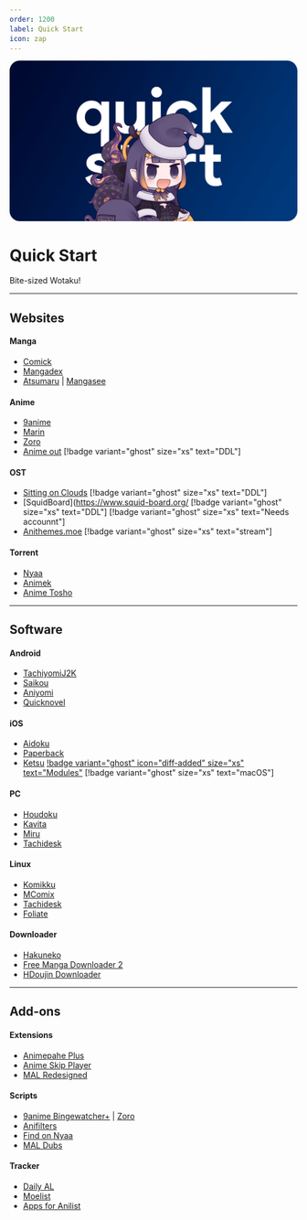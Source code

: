 ```yaml
---
order: 1200
label: Quick Start
icon: zap
---
```


![](/static/thumb/qs.png)
# Quick Start
Bite-sized Wotaku!
___

## Websites

#### Manga
- [Comick](https://comick.app/home)
- [Mangadex](https://mangadex.org/)
- [Atsumaru](https://atsu.moe/) | [Mangasee](https://mangasee123.com/)

#### Anime
- [9anime](https://9anime.gs/home)
- [Marin](https://marin.moe/)
- [Zoro](https://zoro.to/home)
- [Anime out](https://www.animeout.xyz/) [!badge variant="ghost" size="xs" text="DDL"]

#### OST
- [Sitting on Clouds](https://www.sittingonclouds.net/) [!badge variant="ghost" size="xs" text="DDL"]
- [SquidBoard](https://www.squid-board.org/  [!badge variant="ghost" size="xs" text="DDL"]  [!badge variant="ghost" size="xs" text="Needs accounnt"]
- [Anithemes.moe](https://animethemes.moe/) [!badge variant="ghost" size="xs" text="stream"]

#### Torrent
- [Nyaa](https://nyaa.si/)
- [Animek](https://animek.fun/)
- [Anime Tosho](https://animetosho.org/)

___

## Software

#### Android
- [TachiyomiJ2K](https://github.com/Jays2Kings/tachiyomiJ2K)
- [Saikou](https://github.com/saikou-app/saikou/)
- [Aniyomi](https://github.com/jmir1/aniyomi-mpv-beta)
- [Quicknovel](https://github.com/LagradOst/QuickNovel)

#### iOS
- [Aidoku](https://github.com/Aidoku/Aidoku)
- [Paperback](https://github.com/Paperback-iOS/app)
- [Ketsu](https://ketsu.app/) [!badge variant="ghost" icon="diff-added" size="xs" text="Modules"](https://bilnaa.github.io/main/) [!badge variant="ghost" size="xs" text="macOS"]

#### PC
- [Houdoku](https://github.com/xgi/houdoku)
- [Kavita](https://github.com/Kareadita/Kavita)
- [Miru](https://github.com/ThaUnknown/miru/)
- [Tachidesk](https://github.com/Suwayomi/Tachidesk-Server)

#### Linux
- [Komikku](https://gitlab.com/valos/Komikku)
- [MComix](https://sourceforge.net/projects/mcomix/)
- [Tachidesk](https://github.com/Suwayomi/Tachidesk-Server)
- [Foliate](https://github.com/johnfactotum/foliate)

#### Downloader
- [Hakuneko](https://github.com/manga-download/hakuneko)
- [Free Manga Downloader 2](https://github.com/dazedcat19/FMD2)
- [HDoujin Downloader](https://github.com/HDoujinDownloader/HDoujinDownloader)
___

## Add-ons

#### Extensions
- [Animepahe Plus](https://addons.mozilla.org/en-CA/firefox/addon/animepahe-plus/)
- [Anime Skip Player](https://github.com/anime-skip/player)
- [MAL Redesigned](https://github.com/HritikVaishnav/Myanimelist-Redesigned)

#### Scripts
- [9anime Bingewatcher+](https://greasyfork.org/en/scripts/401339-9anime-bingewatcher) | [Zoro](https://greasyfork.org/en/scripts/464019-zoro-autofocus)
- [Anifilters](https://github.com/Karmesinrot/Anifiltrs)
- [Find on Nyaa](https://greasyfork.org/en/scripts/379776-find-on-nyaa)
- [MAL Dubs](https://greasyfork.org/en/scripts/376546-mal-myanimelist-dubs)

#### Tracker
- [Daily AL](https://play.google.com/store/apps/details?id=com.teen.dailyanimelist)
- [Moelist](https://play.google.com/store/apps/details?id=com.axiel7.moelist)
- [Apps for Anilist](https://anilist.co/apps)
